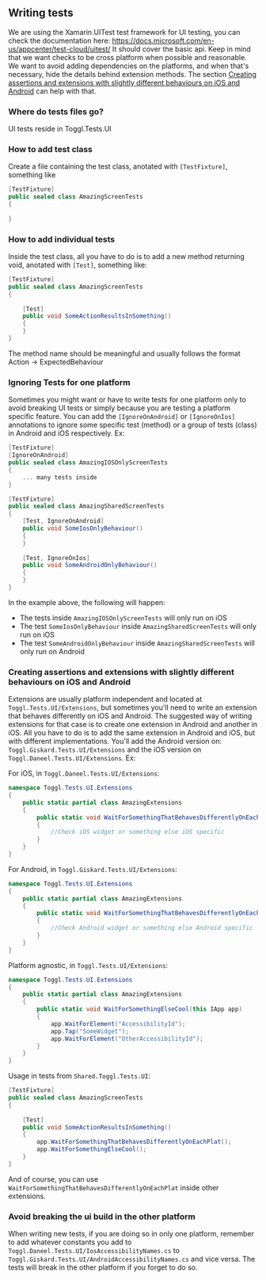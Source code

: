 ## Writing tests
We are using the Xamarin.UITest test framework for UI testing, you can check the documentation here: https://docs.microsoft.com/en-us/appcenter/test-cloud/uitest/
It should cover the basic api.
Keep in mind that we want checks to be cross platform when possible and reasonable. We want to avoid adding dependencies on the platforms, and when that's necessary, hide the details behind extension methods. The section [Creating assertions and extensions with slightly different behaviours on iOS and Android](#create-xplat-extensions) can help with that.

### Where do tests files go?
UI tests reside in Toggl.Tests.UI

### How to add test class
Create a file containing the test class, anotated with `[TestFixture]`, something like

```cs
[TestFixture]
public sealed class AmazingScreenTests
{
    
}
```

### How to add individual tests
Inside the test class, all you have to do is to add a new method returning void, anotated with `[Test]`, something like:

```cs
[TestFixture]
public sealed class AmazingScreenTests
{
    
    [Test]
    public void SomeActionResultsInSomething()
    {
    }   
}
```

The method name should be meaningful and usually follows the format Action -> ExpectedBehaviour

### Ignoring Tests for one platform <a name="create-xplat-extensions"></a>
Sometimes you might want or have to write tests for one platform only to avoid breaking UI tests or simply because you are testing a platform specific feature.
You can add the `[IgnoreOnAndroid]` or `[IgnoreOnIos]` annotations to ignore some specific test (method) or a group of tests (class) in Android and iOS respectively.
Ex:

```cs
[TestFixture]
[IgnoreOnAndroid]
public sealed class AmazingIOSOnlyScreenTests
{
    ... many tests inside
}

[TestFixture]
public sealed class AmazingSharedScreenTests
{
    [Test, IgnoreOnAndroid]
    public void SomeIosOnlyBehaviour()
    {
    }
    
    [Test, IgnoreOnIos]
    public void SomeAndroidOnlyBehaviour()
    {
    }    
}
``` 

In the example above, the following will happen:
- The tests inside `AmazingIOSOnlyScreenTests` will only run on iOS
- The test `SomeIosOnlyBehaviour` inside `AmazingSharedScreenTests` will only run on iOS
- The test `SomeAndroidOnlyBehaviour` inside `AmazingSharedScreenTests` will only run on Android

### Creating assertions and extensions with slightly different behaviours on iOS and Android
Extensions are usually platform independent and located at `Toggl.Tests.UI/Extensions`, but sometimes you'll need to write an extension that behaves differently on iOS and Android. 
The suggested way of writing extensions for that case is to create one extension in Android and another in iOS.
All you have to do is to add the same extension in Android and iOS, but with different implementations.
You'll add the Android version on: `Toggl.Giskard.Tests.UI/Extensions` and the iOS version on `Toggl.Daneel.Tests.UI/Extensions`.
Ex:

For iOS, in `Toggl.Daneel.Tests.UI/Extensions`:

```cs
namespace Toggl.Tests.UI.Extensions
{
    public static partial class AmazingExtensions
    {
        public static void WaitForSomethingThatBehavesDifferentlyOnEachPlat(this IApp app)
        {
            //Check iOS widget or something else iOS specific
        }
    }
}
```

For Android, in `Toggl.Giskard.Tests.UI/Extensions`:

```cs
namespace Toggl.Tests.UI.Extensions
{
    public static partial class AmazingExtensions
    {
        public static void WaitForSomethingThatBehavesDifferentlyOnEachPlat(this IApp app)
        {
            //Check Android widget or something else Android specific
        }
    }
}
```

Platform agnostic, in `Toggl.Tests.UI/Extensions`:

```cs
namespace Toggl.Tests.UI.Extensions
{
    public static partial class AmazingExtensions
    {
        public static void WaitForSomethingElseCool(this IApp app)
        {
            app.WaitForElement("AccessibilityId");
            app.Tap("SomeWidget");
            app.WaitForElement("OtherAccessibilityId");
        }
    }
}
```

Usage in tests from `Shared.Toggl.Tests.UI`:

```cs
[TestFixture]
public sealed class AmazingScreenTests
{
    
    [Test]
    public void SomeActionResultsInSomething()
    {
        app.WaitForSomethingThatBehavesDifferentlyOnEachPlat();
        app.WaitForSomethingElseCool();
    }
}
```

And of course, you can use `WaitForSomethingThatBehavesDifferentlyOnEachPlat` inside other extensions.

### Avoid breaking the ui build in the other platform
When writing new tests, if you are doing so in only one platform, remember to add whatever constants you add to `Toggl.Daneel.Tests.UI/IosAccessibilityNames.cs` to `Toggl.Giskard.Tests.UI/AndroidAccessibilityNames.cs` and vice versa.
The tests will break in the other platform if you forget to do so. 